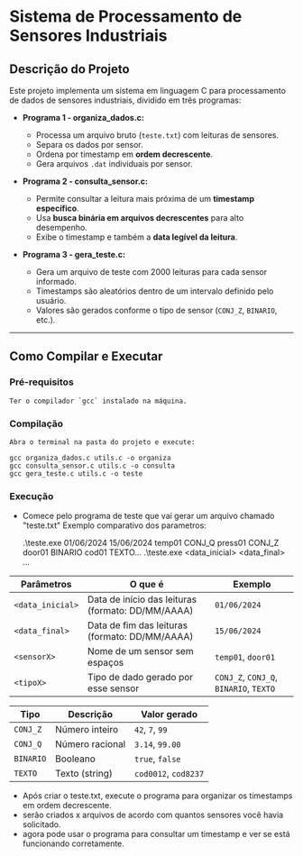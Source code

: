 # Sistema de Processamento de Sensores Industriais

## Descrição do Projeto
Este projeto implementa um sistema em linguagem C para processamento de dados de sensores industriais, dividido em três programas:

- **Programa 1 - organiza_dados.c:**
  - Processa um arquivo bruto (`teste.txt`) com leituras de sensores.
  - Separa os dados por sensor.
  - Ordena por timestamp em **ordem decrescente**.
  - Gera arquivos `.dat` individuais por sensor.

- **Programa 2 - consulta_sensor.c:**  
  - Permite consultar a leitura mais próxima de um **timestamp específico**.
  - Usa **busca binária em arquivos decrescentes** para alto desempenho.
  - Exibe o timestamp e também a **data legível da leitura**.

- **Programa 3 - gera_teste.c:**  
  - Gera um arquivo de teste com 2000 leituras para cada sensor informado.
  - Timestamps são aleatórios dentro de um intervalo definido pelo usuário.
  - Valores são gerados conforme o tipo de sensor (`CONJ_Z`, `BINARIO`, etc.).

---

## Como Compilar e Executar

  ### Pré-requisitos
    Ter o compilador `gcc` instalado na máquina.

  ### Compilação
    Abra o terminal na pasta do projeto e execute:

    gcc organiza_dados.c utils.c -o organiza
    gcc consulta_sensor.c utils.c -o consulta
    gcc gera_teste.c utils.c -o teste

  ### Execução
  - Comece pelo programa de teste que vai gerar um arquivo chamado "teste.txt" 
    Exemplo comparativo dos parametros:
    
      .\teste.exe 01/06/2024 15/06/2024 temp01 CONJ_Q press01 CONJ_Z door01 BINARIO cod01 TEXTO...
      .\teste.exe <data_inicial> <data_final> <sensor1> <tipo1> <sensor2> <tipo2> <sensor3> <tipo3> <sensor4> <tipo4>...

  | Parâmetros       | O que é                                           | Exemplo                                |
  | ---------------- | ------------------------------------------------- | -------------------------------------- |
  | `<data_inicial>` | Data de início das leituras (formato: DD/MM/AAAA) | `01/06/2024`                           |
  | `<data_final>`   | Data de fim das leituras (formato: DD/MM/AAAA)    | `15/06/2024`                           |
  | `<sensorX>`      | Nome de um sensor sem espaços                     | `temp01`, `door01`                     |
  | `<tipoX>`        | Tipo de dado gerado por esse sensor               | `CONJ_Z`, `CONJ_Q`, `BINARIO`, `TEXTO` |

  | Tipo      | Descrição       | Valor gerado         |
  | --------- | --------------- | -------------------- |
  | `CONJ_Z`  | Número inteiro  | `42`, `7`, `99`      |
  | `CONJ_Q`  | Número racional | `3.14`, `99.00`      |
  | `BINARIO` | Booleano        | `true`, `false`      |
  | `TEXTO`   | Texto (string)  | `cod0012`, `cod8237` |

  - Após criar o teste.txt, execute o programa para organizar os timestamps em ordem decrescente.
  - serão criados x arquivos de acordo com quantos sensores você havia solicitado.
  - agora pode usar o programa para consultar um timestamp e ver se está funcionando corretamente.
